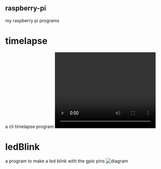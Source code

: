 ## raspberry-pi
my raspberry pi programs

# timelapse
a cli timelapse program
<video width="320" height="240" controls>
  <source src="timelapse.mp4" type="video/mp4">
</video>

# ledBlink
a program to make a led blink with the gpio pins
![diagram](https://i0.wp.com/electronicshobbyists.com/wp-content/uploads/2017/10/d-articles-electronicshobbyists-raspberry-pi-new.png)
